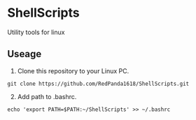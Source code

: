 # ShellScripts
Utility tools for linux

## Useage

1. Clone this repository to your Linux PC.
  
  ```
  git clone https://github.com/RedPanda1618/ShellScripts.git
  ```

2. Add path to .bashrc.
  
  ```
  echo 'export PATH=$PATH:~/ShellScripts' >> ~/.bashrc
  ```
